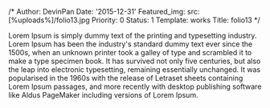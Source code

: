 /*
Author: DevinPan
Date: '2015-12-31'
Featured_img:
  src: [%uploads%]/folio13.jpg
Priority: 0
Status: 1
Template: works
Title: folio13
*/
<p>Lorem Ipsum is simply dummy text of the printing and typesetting industry. Lorem Ipsum has been the industry's standard dummy text ever since the 1500s, when an unknown printer took a galley of type and scrambled it to make a type specimen book. It has survived not only five centuries, but also the leap into electronic typesetting, remaining essentially unchanged. It was popularised in the 1960s with the release of Letraset sheets containing Lorem Ipsum passages, and more recently with desktop publishing software like Aldus PageMaker including versions of Lorem Ipsum.</p>